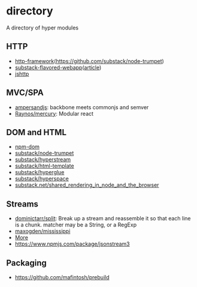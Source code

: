 # directory

A directory of hyper modules

## HTTP

- [http-framework](https://github.com/Raynos/http-framework)(https://github.com/substack/node-trumpet)
- [substack-flavored-webapp](https://github.com/substack/substack-flavored-webapp)([article](http://substack.net/some_libraries_I_use_to_build_webapps))
- [jshttp](https://jshttp.github.io/)

## MVC/SPA

- [ampersandjs](https://ampersandjs.com/): backbone meets commonjs and semver
- [Raynos/mercury](https://github.com/Raynos/mercury): Modular react

## DOM and HTML

- [npm-dom](https://github.com/npm-dom)
- [substack/node-trumpet](https://github.com/substack/node-trumpet)
- [substack/hyperstream](https://github.com/substack/hyperstream)
- [substack/html-template](https://github.com/substack/html-template)
- [substack/hyperglue](https://github.com/substack/hyperglue)
- [substack/hyperspace](https://github.com/substack/hyperspace)
- [substack.net/shared_rendering_in_node_and_the_browser](http://substack.net/shared_rendering_in_node_and_the_browser)

## Streams

- [dominictarr/split](https://github.com/dominictarr/split): Break up a stream and reassemble it so that each line is a chunk. matcher may be a String, or a RegExp
- [maxogden/mississippi](https://github.com/maxogden/mississippi)
- [More](https://github.com/sindresorhus/awesome-nodejs#streams)
- https://www.npmjs.com/package/jsonstream3

## Packaging 

- https://github.com/mafintosh/prebuild
